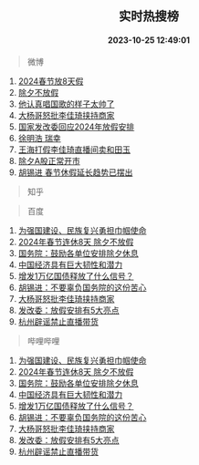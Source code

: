 <div align="center"><h2>实时热搜榜</h2><h4>2023-10-25 12:49:01</h4></div>

> 微博  

1. [2024春节放8天假](https://s.weibo.com/weibo?q=%232024%E6%98%A5%E8%8A%82%E6%94%BE8%E5%A4%A9%E5%81%87%23&t=31&band_rank=1&Refer=top)<br />
2. [除夕不放假](https://s.weibo.com/weibo?q=%23%E9%99%A4%E5%A4%95%E4%B8%8D%E6%94%BE%E5%81%87%23&t=31&band_rank=2&Refer=top)<br />
3. [他认真唱国歌的样子太帅了](https://s.weibo.com/weibo?q=%23%E4%BB%96%E8%AE%A4%E7%9C%9F%E5%94%B1%E5%9B%BD%E6%AD%8C%E7%9A%84%E6%A0%B7%E5%AD%90%E5%A4%AA%E5%B8%85%E4%BA%86%23&t=31&band_rank=3&Refer=top)<br />
4. [大杨哥怒批李佳琦挟持商家](https://s.weibo.com/weibo?q=%23%E5%A4%A7%E6%9D%A8%E5%93%A5%E6%80%92%E6%89%B9%E6%9D%8E%E4%BD%B3%E7%90%A6%E6%8C%9F%E6%8C%81%E5%95%86%E5%AE%B6%23&t=31&band_rank=4&Refer=top)<br />
5. [国家发改委回应2024年放假安排](https://s.weibo.com/weibo?q=%23%E5%9B%BD%E5%AE%B6%E5%8F%91%E6%94%B9%E5%A7%94%E5%9B%9E%E5%BA%942024%E5%B9%B4%E6%94%BE%E5%81%87%E5%AE%89%E6%8E%92%23&t=31&band_rank=5&Refer=top)<br />
6. [徐明浩 瑞幸](https://s.weibo.com/weibo?q=%E5%BE%90%E6%98%8E%E6%B5%A9%20%E7%91%9E%E5%B9%B8&t=31&band_rank=6&Refer=top)<br />
7. [王海打假李佳琦直播间卖和田玉](https://s.weibo.com/weibo?q=%23%E7%8E%8B%E6%B5%B7%E6%89%93%E5%81%87%E6%9D%8E%E4%BD%B3%E7%90%A6%E7%9B%B4%E6%92%AD%E9%97%B4%E5%8D%96%E5%92%8C%E7%94%B0%E7%8E%89%23&t=31&band_rank=7&Refer=top)<br />
8. [除夕A股正常开市](https://s.weibo.com/weibo?q=%23%E9%99%A4%E5%A4%95A%E8%82%A1%E6%AD%A3%E5%B8%B8%E5%BC%80%E5%B8%82%23&t=31&band_rank=8&Refer=top)<br />
9. [胡锡进 春节休假延长趋势已摆出](https://s.weibo.com/weibo?q=%E8%83%A1%E9%94%A1%E8%BF%9B%20%E6%98%A5%E8%8A%82%E4%BC%91%E5%81%87%E5%BB%B6%E9%95%BF%E8%B6%8B%E5%8A%BF%E5%B7%B2%E6%91%86%E5%87%BA&t=31&band_rank=9&Refer=top)<br />

> 知乎  


> 百度  

1. [为强国建设、民族复兴勇担巾帼使命](https://www.baidu.com/s?wd=%E4%B8%BA%E5%BC%BA%E5%9B%BD%E5%BB%BA%E8%AE%BE%E3%80%81%E6%B0%91%E6%97%8F%E5%A4%8D%E5%85%B4%E5%8B%87%E6%8B%85%E5%B7%BE%E5%B8%BC%E4%BD%BF%E5%91%BD&sa=fyb_news&rsv_dl=fyb_news)<br />
2. [2024年春节连休8天 除夕不放假](https://www.baidu.com/s?wd=2024%E5%B9%B4%E6%98%A5%E8%8A%82%E8%BF%9E%E4%BC%918%E5%A4%A9+%E9%99%A4%E5%A4%95%E4%B8%8D%E6%94%BE%E5%81%87&sa=fyb_news&rsv_dl=fyb_news)<br />
3. [国务院：鼓励各单位安排除夕休息](https://www.baidu.com/s?wd=%E5%9B%BD%E5%8A%A1%E9%99%A2%EF%BC%9A%E9%BC%93%E5%8A%B1%E5%90%84%E5%8D%95%E4%BD%8D%E5%AE%89%E6%8E%92%E9%99%A4%E5%A4%95%E4%BC%91%E6%81%AF&sa=fyb_news&rsv_dl=fyb_news)<br />
4. [中国经济具有巨大韧性和潜力](https://www.baidu.com/s?wd=%E4%B8%AD%E5%9B%BD%E7%BB%8F%E6%B5%8E%E5%85%B7%E6%9C%89%E5%B7%A8%E5%A4%A7%E9%9F%A7%E6%80%A7%E5%92%8C%E6%BD%9C%E5%8A%9B&sa=fyb_news&rsv_dl=fyb_news)<br />
5. [增发1万亿国债释放了什么信号？](https://www.baidu.com/s?wd=%E5%A2%9E%E5%8F%911%E4%B8%87%E4%BA%BF%E5%9B%BD%E5%80%BA%E9%87%8A%E6%94%BE%E4%BA%86%E4%BB%80%E4%B9%88%E4%BF%A1%E5%8F%B7%EF%BC%9F&sa=fyb_news&rsv_dl=fyb_news)<br />
6. [胡锡进：不要辜负国务院的这份苦心](https://www.baidu.com/s?wd=%E8%83%A1%E9%94%A1%E8%BF%9B%EF%BC%9A%E4%B8%8D%E8%A6%81%E8%BE%9C%E8%B4%9F%E5%9B%BD%E5%8A%A1%E9%99%A2%E7%9A%84%E8%BF%99%E4%BB%BD%E8%8B%A6%E5%BF%83&sa=fyb_news&rsv_dl=fyb_news)<br />
7. [大杨哥怒批李佳琦挟持商家](https://www.baidu.com/s?wd=%E5%A4%A7%E6%9D%A8%E5%93%A5%E6%80%92%E6%89%B9%E6%9D%8E%E4%BD%B3%E7%90%A6%E6%8C%9F%E6%8C%81%E5%95%86%E5%AE%B6&sa=fyb_news&rsv_dl=fyb_news)<br />
8. [发改委：放假安排有5大亮点](https://www.baidu.com/s?wd=%E5%8F%91%E6%94%B9%E5%A7%94%EF%BC%9A%E6%94%BE%E5%81%87%E5%AE%89%E6%8E%92%E6%9C%895%E5%A4%A7%E4%BA%AE%E7%82%B9&sa=fyb_news&rsv_dl=fyb_news)<br />
9. [杭州辟谣禁止直播带货](https://www.baidu.com/s?wd=%E6%9D%AD%E5%B7%9E%E8%BE%9F%E8%B0%A3%E7%A6%81%E6%AD%A2%E7%9B%B4%E6%92%AD%E5%B8%A6%E8%B4%A7&sa=fyb_news&rsv_dl=fyb_news)<br />

> 哔哩哔哩  

1. [为强国建设、民族复兴勇担巾帼使命](https://www.baidu.com/s?wd=%E4%B8%BA%E5%BC%BA%E5%9B%BD%E5%BB%BA%E8%AE%BE%E3%80%81%E6%B0%91%E6%97%8F%E5%A4%8D%E5%85%B4%E5%8B%87%E6%8B%85%E5%B7%BE%E5%B8%BC%E4%BD%BF%E5%91%BD&sa=fyb_news&rsv_dl=fyb_news)<br />
2. [2024年春节连休8天 除夕不放假](https://www.baidu.com/s?wd=2024%E5%B9%B4%E6%98%A5%E8%8A%82%E8%BF%9E%E4%BC%918%E5%A4%A9+%E9%99%A4%E5%A4%95%E4%B8%8D%E6%94%BE%E5%81%87&sa=fyb_news&rsv_dl=fyb_news)<br />
3. [国务院：鼓励各单位安排除夕休息](https://www.baidu.com/s?wd=%E5%9B%BD%E5%8A%A1%E9%99%A2%EF%BC%9A%E9%BC%93%E5%8A%B1%E5%90%84%E5%8D%95%E4%BD%8D%E5%AE%89%E6%8E%92%E9%99%A4%E5%A4%95%E4%BC%91%E6%81%AF&sa=fyb_news&rsv_dl=fyb_news)<br />
4. [中国经济具有巨大韧性和潜力](https://www.baidu.com/s?wd=%E4%B8%AD%E5%9B%BD%E7%BB%8F%E6%B5%8E%E5%85%B7%E6%9C%89%E5%B7%A8%E5%A4%A7%E9%9F%A7%E6%80%A7%E5%92%8C%E6%BD%9C%E5%8A%9B&sa=fyb_news&rsv_dl=fyb_news)<br />
5. [增发1万亿国债释放了什么信号？](https://www.baidu.com/s?wd=%E5%A2%9E%E5%8F%911%E4%B8%87%E4%BA%BF%E5%9B%BD%E5%80%BA%E9%87%8A%E6%94%BE%E4%BA%86%E4%BB%80%E4%B9%88%E4%BF%A1%E5%8F%B7%EF%BC%9F&sa=fyb_news&rsv_dl=fyb_news)<br />
6. [胡锡进：不要辜负国务院的这份苦心](https://www.baidu.com/s?wd=%E8%83%A1%E9%94%A1%E8%BF%9B%EF%BC%9A%E4%B8%8D%E8%A6%81%E8%BE%9C%E8%B4%9F%E5%9B%BD%E5%8A%A1%E9%99%A2%E7%9A%84%E8%BF%99%E4%BB%BD%E8%8B%A6%E5%BF%83&sa=fyb_news&rsv_dl=fyb_news)<br />
7. [大杨哥怒批李佳琦挟持商家](https://www.baidu.com/s?wd=%E5%A4%A7%E6%9D%A8%E5%93%A5%E6%80%92%E6%89%B9%E6%9D%8E%E4%BD%B3%E7%90%A6%E6%8C%9F%E6%8C%81%E5%95%86%E5%AE%B6&sa=fyb_news&rsv_dl=fyb_news)<br />
8. [发改委：放假安排有5大亮点](https://www.baidu.com/s?wd=%E5%8F%91%E6%94%B9%E5%A7%94%EF%BC%9A%E6%94%BE%E5%81%87%E5%AE%89%E6%8E%92%E6%9C%895%E5%A4%A7%E4%BA%AE%E7%82%B9&sa=fyb_news&rsv_dl=fyb_news)<br />
9. [杭州辟谣禁止直播带货](https://www.baidu.com/s?wd=%E6%9D%AD%E5%B7%9E%E8%BE%9F%E8%B0%A3%E7%A6%81%E6%AD%A2%E7%9B%B4%E6%92%AD%E5%B8%A6%E8%B4%A7&sa=fyb_news&rsv_dl=fyb_news)<br />
